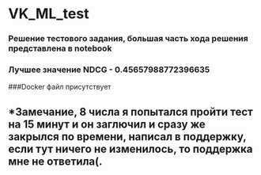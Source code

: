 # VK_ML_test
### Решение тестового задания, большая часть хода решения представлена в notebook 
### Лучшее значение NDCG - 0.45657988772396635
###Docker файл присутствует
## *Замечание, 8 числа я попытался пройти тест на 15 минут и он заглючил и сразу же закрылся по времени, написал в поддержку, если тут ничего не изменилось, то поддержка мне не ответила(.
